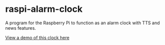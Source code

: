 # raspi-alarm-clock
A program for the Raspberry Pi to function as an alarm clock with TTS and news features.

[View a demo of this clock here](https://www.youtube.com/watch?v=GXUvlXA9_n0)
